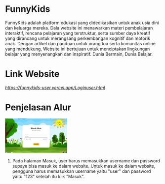# FunnyKids
FunnyKids adalah platform edukasi yang didedikasikan untuk anak usia dini dan keluarga mereka. Dala website ini menawarkan materi pembelajaran interaktif, rencana pelajaran yang terstruktur, serta sumber daya kreatif yang dirancang untuk merangsang perkembangan kognitif dan motorik anak. Dengan artikel dan panduan untuk orang tua serta komunitas online yang mendukung, Website ini bertujuan untuk menciptakan lingkungan belajar yang menyenangkan dan inspiratif. 
Dunia Bermain, Dunia Belajar.

# Link Website
*https://funnykids-user.vercel.app/Loginuser.html*

# Penjelasan Alur
<img src="/Mockup/Masuk.png" width="200"></img>
1. Pada halaman Masuk, user harus memasukkan username dan password supaya bisa masuk ke dalam website. Untuk masuk ke dalam website, pengguna harus memasukkan username yaitu "user" dan password yaitu "123" setelah itu klik "Masuk".
